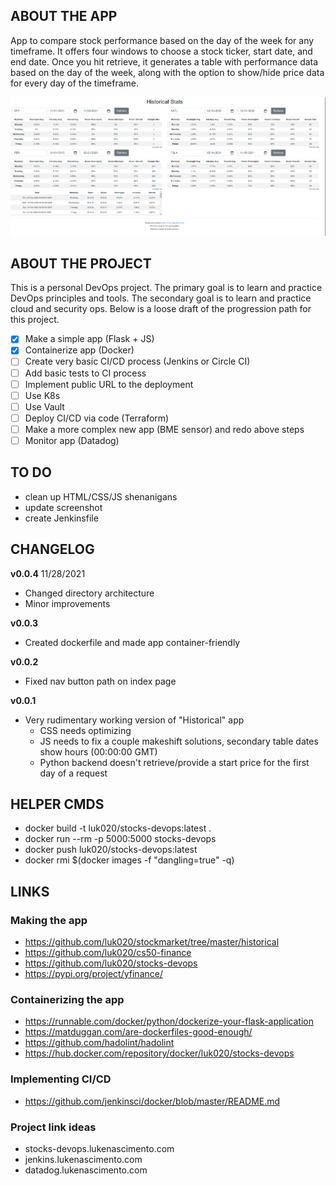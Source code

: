 ## ABOUT THE APP
App to compare stock performance based on the day of the week for any timeframe. It offers four windows to choose a stock ticker, start date, and end date. Once you hit retrieve, it generates a table with performance data based on the day of the week, along with the option to show/hide price data for every day of the timeframe.

![App main page screenshot](./app/static/screenshot1.png)

## ABOUT THE PROJECT
This is a personal DevOps project. The primary goal is to learn and practice DevOps principles and tools. The secondary goal is to learn and practice cloud and security ops. Below is a loose draft of the progression path for this project.

- [x] Make a simple app (Flask + JS)
- [x] Containerize app (Docker)
- [ ] Create very basic CI/CD process (Jenkins or Circle CI)
- [ ] Add basic tests to CI process
- [ ] Implement public URL to the deployment
- [ ] Use K8s
- [ ] Use Vault
- [ ] Deploy CI/CD via code (Terraform)
- [ ] Make a more complex new app (BME sensor) and redo above steps
- [ ] Monitor app (Datadog)

## TO DO
- clean up HTML/CSS/JS shenanigans
- update screenshot
- create Jenkinsfile

## CHANGELOG
**v0.0.4** 11/28/2021
- Changed directory architecture
- Minor improvements

**v0.0.3**
- Created dockerfile and made app container-friendly

**v0.0.2**
- Fixed nav button path on index page

**v0.0.1**
- Very rudimentary working version of "Historical" app
    - CSS needs optimizing
    - JS needs to fix a couple makeshift solutions, secondary table dates show hours (00:00:00 GMT)
    - Python backend doesn't retrieve/provide a start price for the first day of a request

## HELPER CMDS
- docker build -t luk020/stocks-devops:latest .
- docker run --rm -p 5000:5000 stocks-devops
- docker push luk020/stocks-devops:latest
- docker rmi $(docker images -f "dangling=true" -q)

## LINKS
### Making the app
- https://github.com/luk020/stockmarket/tree/master/historical
- https://github.com/luk020/cs50-finance
- https://github.com/luk020/stocks-devops
- https://pypi.org/project/yfinance/
### Containerizing the app
- https://runnable.com/docker/python/dockerize-your-flask-application
- https://matduggan.com/are-dockerfiles-good-enough/
- https://github.com/hadolint/hadolint
- https://hub.docker.com/repository/docker/luk020/stocks-devops
### Implementing CI/CD
- https://github.com/jenkinsci/docker/blob/master/README.md
### Project link ideas
- stocks-devops.lukenascimento.com
- jenkins.lukenascimento.com
- datadog.lukenascimento.com